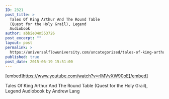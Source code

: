 ```yaml
---
ID: 2321
post_title: >
  Tales Of King Arthur And The Round Table
  (Quest for the Holy Grail), Legend
  Audiobook
author: abbie04m553726
post_excerpt: ""
layout: post
permalink: >
  https://universalflowuniversity.com/uncategorized/tales-of-king-arthur-and-the-round-table-quest-for-the-holy-grail-legend-audiobook/
published: true
post_date: 2015-06-19 15:51:00
---
```

[embed]https://www.youtube.com/watch?v=rlMVvXW90oE[/embed]<br>
<p>Tales Of King Arthur And The Round Table (Quest for the Holy Grail), Legend Audiobook by Andrew Lang</p>